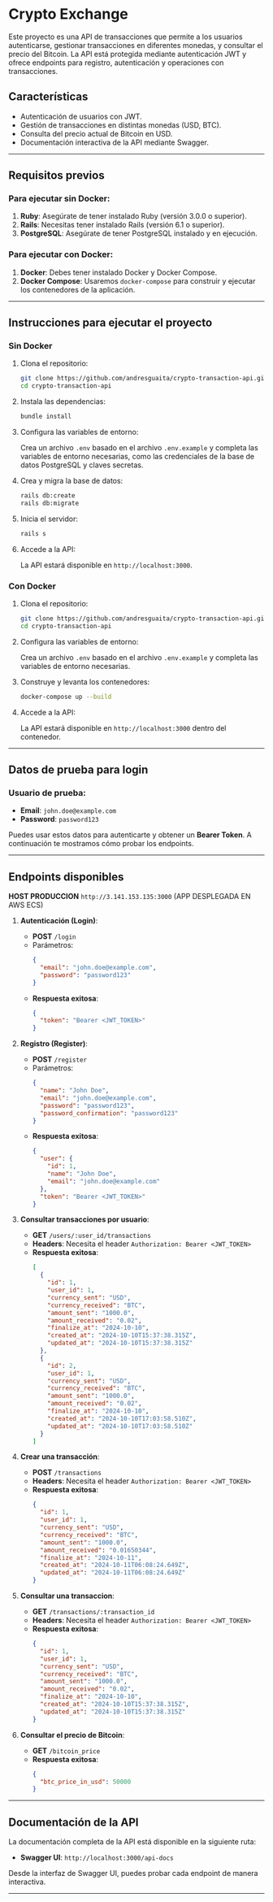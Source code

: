 # Crypto Exchange

Este proyecto es una API de transacciones que permite a los usuarios autenticarse, gestionar transacciones en diferentes monedas, y consultar el precio del Bitcoin. La API está protegida mediante autenticación JWT y ofrece endpoints para registro, autenticación y operaciones con transacciones.

## Características

- Autenticación de usuarios con JWT.
- Gestión de transacciones en distintas monedas (USD, BTC).
- Consulta del precio actual de Bitcoin en USD.
- Documentación interactiva de la API mediante Swagger.

---

## Requisitos previos

### Para ejecutar sin Docker:

1. **Ruby**: Asegúrate de tener instalado Ruby (versión 3.0.0 o superior).
2. **Rails**: Necesitas tener instalado Rails (versión 6.1 o superior).
3. **PostgreSQL**: Asegúrate de tener PostgreSQL instalado y en ejecución.

### Para ejecutar con Docker:

1. **Docker**: Debes tener instalado Docker y Docker Compose.
2. **Docker Compose**: Usaremos `docker-compose` para construir y ejecutar los contenedores de la aplicación.

---

## Instrucciones para ejecutar el proyecto

### Sin Docker

1. Clona el repositorio:

   ```bash
   git clone https://github.com/andresguaita/crypto-transaction-api.git
   cd crypto-transaction-api
   ```

2. Instala las dependencias:

   ```bash
   bundle install
   ```

3. Configura las variables de entorno:

   Crea un archivo `.env` basado en el archivo `.env.example` y completa las variables de entorno necesarias, como las credenciales de la base de datos PostgreSQL y claves secretas.

4. Crea y migra la base de datos:

   ```bash
   rails db:create
   rails db:migrate
   ```

5. Inicia el servidor:

   ```bash
   rails s
   ```

6. Accede a la API:

   La API estará disponible en `http://localhost:3000`.

### Con Docker

1. Clona el repositorio:

   ```bash
   git clone https://github.com/andresguaita/crypto-transaction-api.git
   cd crypto-transaction-api
   ```

2. Configura las variables de entorno:

   Crea un archivo `.env` basado en el archivo `.env.example` y completa las variables de entorno necesarias.

3. Construye y levanta los contenedores:

   ```bash
   docker-compose up --build
   ```

4. Accede a la API:

   La API estará disponible en `http://localhost:3000` dentro del contenedor.

---

## Datos de prueba para login

### Usuario de prueba:

- **Email**: `john.doe@example.com`
- **Password**: `password123`

Puedes usar estos datos para autenticarte y obtener un **Bearer Token**. A continuación te mostramos cómo probar los endpoints.

---

## Endpoints disponibles

**HOST PRODUCCION** `http://3.141.153.135:3000` (APP DESPLEGADA EN AWS ECS)

1. **Autenticación (Login)**:

   - **POST** `/login`
   - Parámetros:
     ```json
     {
       "email": "john.doe@example.com",
       "password": "password123"
     }
     ```
   - **Respuesta exitosa**:
     ```json
     {
       "token": "Bearer <JWT_TOKEN>"
     }
     ```

2. **Registro (Register)**:

   - **POST** `/register`
   - Parámetros:
     ```json
     {
       "name": "John Doe",
       "email": "john.doe@example.com",
       "password": "password123",
       "password_confirmation": "password123"
     }
     ```
   - **Respuesta exitosa**:
     ```json
     {
       "user": {
         "id": 1,
         "name": "John Doe",
         "email": "john.doe@example.com"
       },
       "token": "Bearer <JWT_TOKEN>"
     }
     ```

3. **Consultar transacciones por usuario**:

   - **GET** `/users/:user_id/transactions`
   - **Headers**: Necesita el header `Authorization: Bearer <JWT_TOKEN>`
   - **Respuesta exitosa**:
     ```json
     [
       {
         "id": 1,
         "user_id": 1,
         "currency_sent": "USD",
         "currency_received": "BTC",
         "amount_sent": "1000.0",
         "amount_received": "0.02",
         "finalize_at": "2024-10-10",
         "created_at": "2024-10-10T15:37:38.315Z",
         "updated_at": "2024-10-10T15:37:38.315Z"
       },
       {
         "id": 2,
         "user_id": 1,
         "currency_sent": "USD",
         "currency_received": "BTC",
         "amount_sent": "1000.0",
         "amount_received": "0.02",
         "finalize_at": "2024-10-10",
         "created_at": "2024-10-10T17:03:58.510Z",
         "updated_at": "2024-10-10T17:03:58.510Z"
       }
     ]
     ```

4. **Crear una transacción**:

   - **POST** `/transactions`
   - **Headers**: Necesita el header `Authorization: Bearer <JWT_TOKEN>`
   - **Respuesta exitosa**:
     ```json
     {
       "id": 1,
       "user_id": 1,
       "currency_sent": "USD",
       "currency_received": "BTC",
       "amount_sent": "1000.0",
       "amount_received": "0.01650344",
       "finalize_at": "2024-10-11",
       "created_at": "2024-10-11T06:08:24.649Z",
       "updated_at": "2024-10-11T06:08:24.649Z"
     }
     ```

5. **Consultar una transaccion**:

   - **GET** `/transactions/:transaction_id`
   - **Headers**: Necesita el header `Authorization: Bearer <JWT_TOKEN>`
   - **Respuesta exitosa**:
     ```json
     {
       "id": 1,
       "user_id": 1,
       "currency_sent": "USD",
       "currency_received": "BTC",
       "amount_sent": "1000.0",
       "amount_received": "0.02",
       "finalize_at": "2024-10-10",
       "created_at": "2024-10-10T15:37:38.315Z",
       "updated_at": "2024-10-10T15:37:38.315Z"
     }
     ```

6. **Consultar el precio de Bitcoin**:
   - **GET** `/bitcoin_price`
   - **Respuesta exitosa**:
     ```json
     {
       "btc_price_in_usd": 50000
     }
     ```

---

## Documentación de la API

La documentación completa de la API está disponible en la siguiente ruta:

- **Swagger UI**: `http://localhost:3000/api-docs`


Desde la interfaz de Swagger UI, puedes probar cada endpoint de manera interactiva.

---
